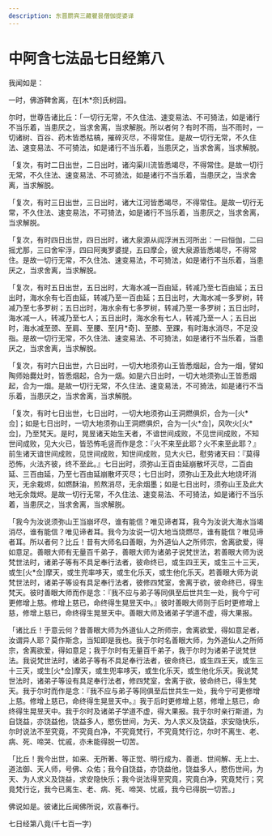 ```yaml
---
description: 东晋罽宾三藏瞿昙僧伽提婆译
---
```


# 中阿含七法品七日经第八

我闻如是：

一时，佛游鞞舍离，在\[木\*奈]氏树园。

尔时，世尊告诸比丘：「一切行无常，不久住法、速变易法、不可猗法，如是诸行不当乐着，当患厌之，当求舍离，当求解脱。所以者何？有时不雨，当不雨时，一切诸树、百谷、药木皆悉枯槁，摧碎灭尽，不得常住。是故一切行无常，不久住法、速变易法、不可猗法，如是诸行不当乐着，当患厌之，当求舍离，当求解脱。

「复次，有时二日出世，二日出时，诸沟渠川流皆悉竭尽，不得常住。是故一切行无常，不久住法、速变易法、不可猗法，如是诸行不当乐着，当患厌之，当求舍离，当求解脱。

「复次，有时三日出世，三日出时，诸大江河皆悉竭尽，不得常住。是故一切行无常，不久住法、速变易法，不可猗法，如是诸行不当乐着，当患厌之，当求舍离，当求解脱。

「复次，有时四日出世，四日出时，诸大泉源从阎浮洲五河所出：一曰恒伽，二曰摇尤那，三曰舍牢浮，四曰阿夷罗婆提，五曰摩企，彼大泉源皆悉竭尽，不得常住。是故一切行无常，不久住法、速变易法，不可猗法，如是诸行不当乐着，当患厌之，当求舍离，当求解脱。

「复次，有时五日出世，五日出时，大海水减一百由延，转减乃至七百由延；五日出时，海水余有七百由延，转减乃至一百由延；五日出时，大海水减一多罗树，转减乃至七多罗树；五日出时，海水余有七多罗树，转减乃至一多罗树；五日出时，海水减一人，转减乃至七人；五日出时，海水余有七人，转减乃至一人；五日出时，海水减至颈、至肩、至腰、至\[月\*奇]、至膝、至踝，有时海水消尽，不足没指。是故一切行无常，不久住法、速变易法、不可猗法，如是诸行不当乐着，当患厌之，当求舍离，当求解脱。

「复次，有时六日出世，六日出时，一切大地须弥山王皆悉烟起，合为一烟，譬如陶师始爨灶时，皆悉烟起，合为一烟。如是六日出时，一切大地须弥山王皆悉烟起，合为一烟。是故一切行无常，不久住法、速变易法，不可猗法，如是诸行不当乐着，当患厌之，当求舍离，当求解脱。

「复次，有时七日出世，七日出时，一切大地须弥山王洞燃俱炽，合为一\[火\*佥]；如是七日出时，一切大地须弥山王洞燃俱炽，合为一\[火\*佥]，风吹火\[火\*佥]，乃至梵天。是时，晃昱诸天始生天者，不谙世间成败，不见世间成败，不知世间成败，见大火已，皆恐怖毛竖而作是念：『火不来至此耶？火不来至此耶？』前生诸天谙世间成败，见世间成败，知世间成败，见大火已，慰劳诸天曰：『莫得恐怖，火法齐彼，终不至此。』七日出时，须弥山王百由延崩散坏灭尽，二百由延、三百由延，乃至七百由延崩散坏灭尽；七日出时，须弥山王及此大地烧坏消灭，无余栽烬，如燃酥油，煎熬消尽，无余烟墨；如是七日出时，须弥山王及此大地无余烖烬。是故一切行无常，不久住法、速变易法、不可猗法，如是诸行不当乐着，当患厌之，当求舍离，当求解脱。

「我今为汝说须弥山王当崩坏尽，谁有能信？唯见谛者耳，我今为汝说大海水当竭消尽，谁有能信？唯见谛者耳。我今为汝说一切大地当烧燃尽，谁有能信？唯见谛者耳。所以者何？比丘！昔有大师名曰善眼，为外道仙人之所师宗，舍离欲爱，得如意足。善眼大师有无量百千弟子，善眼大师为诸弟子说梵世法，若善眼大师为说梵世法时，诸弟子等有不具足奉行法者，彼命终已，或生四王天，或生三十三天，或生\[火\*佥]摩天，或生兜率哆天，或生化乐天，或生他化乐天。若善眼大师为说梵世法时，诸弟子等设有具足奉行法者，彼修四梵室，舍离于欲，彼命终已，得生梵天。彼时善眼大师而作是念：『我不应与弟子等同俱至后世共生一处，我今宁可更修增上慈。修增上慈已，命终得生晃昱天中。』彼时善眼大师则于后时更修增上慈，修增上慈已，命终得生晃昱天中。善眼大师及诸弟子学道不虚，得大果报。

「诸比丘！于意云何？昔善眼大师为外道仙人之所师宗，舍离欲爱，得如意足者，汝谓异人耶？莫作斯念，当知即是我也。我于尔时名善眼大师，为外道仙人之所师宗，舍离欲爱，得如意足；我于尔时有无量百千弟子，我于尔时为诸弟子说梵世法。我说梵世法时，诸弟子等有不具足奉行法者，彼命终已，或生四王天，或生三十三天，或生\[火\*佥]摩天，或生兜率哆天，或生化乐天，或生他化乐天。我说梵世法时，诸弟子等设有具足奉行法者，修四梵室，舍离于欲，彼命终已，得生梵天。我于尔时而作是念：『我不应与弟子等同俱至后世共生一处，我今宁可更修增上慈。修增上慈已，命终得生晃昱天中。』我于后时更修增上慈，修增上慈已，命终得生晃昱天中。我于尔时及诸弟子学道不虚，得大果报。我于尔时亲行斯道，为自饶益，亦饶益他，饶益多人，愍伤世间，为天、为人求义及饶益，求安隐快乐，尔时说法不至究竟，不究竟白净，不究竟梵行，不究竟梵行讫，尔时不离生、老、病、死、啼哭、忧戚，亦未能得脱一切苦。

「比丘！我今出世，如来、无所著、等正觉、明行成为、善逝、世间解、无上士、道法御、天人师，号佛、众佑；我今自饶益，亦饶益他，饶益多人，愍伤世间，为天、为人求义及饶益，求安隐快乐；我今说法得至究竟，究竟白净，究竟梵行；究竟梵行讫，我今已离生、老、病、死、啼哭、忧戚，我今已得脱一切苦。」

佛说如是。彼诸比丘闻佛所说，欢喜奉行。

七日经第八竟(千七百一字)
